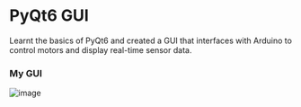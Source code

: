 # PyQt6 GUI

Learnt the basics of PyQt6 and created a GUI that interfaces with Arduino to control motors and display real-time sensor data.

### My GUI
![image](https://user-images.githubusercontent.com/46493008/227108612-7fb5f0d5-6966-49a8-87fc-3166764c599d.jpeg)
